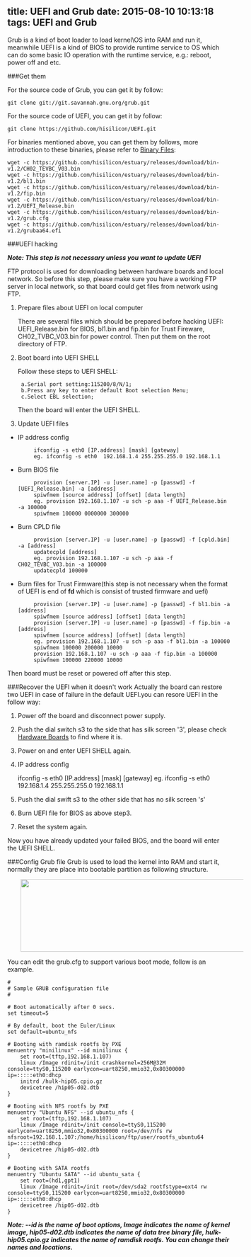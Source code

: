 title: UEFI and Grub
date: 2015-08-10 10:13:18
tags: UEFI and Grub
---

Grub is a kind of boot loader to load kernel\OS into RAM and run it, meanwhile UEFI is a kind of BIOS to provide runtime service to OS which can do some basic IO operation with the runtime service, e.g.: reboot, power off and etc.

###Get them

For the source code of Grub, you can get it by follow:

	git clone git://git.savannah.gnu.org/grub.git

For the source code of UEFI, you can get it by follow:

	git clone https://github.com/hisilicon/UEFI.git

For binaries mentioned above, you can get them by follows, more introduction to these binaries, please refer to <a href="/tags/Binary-Files/">Binary Files</a>:

	wget -c https://github.com/hisilicon/estuary/releases/download/bin-v1.2/CH02_TEVBC_V03.bin
	wget -c https://github.com/hisilicon/estuary/releases/download/bin-v1.2/bl1.bin 
	wget -c https://github.com/hisilicon/estuary/releases/download/bin-v1.2/fip.bin
	wget -c https://github.com/hisilicon/estuary/releases/download/bin-v1.2/UEFI_Release.bin 
	wget -c https://github.com/hisilicon/estuary/releases/download/bin-v1.2/grub.cfg
	wget -c https://github.com/hisilicon/estuary/releases/download/bin-v1.2/grubaa64.efi


###UEFI hacking

***Note: This step is not necessary unless you want to update UEFI***

FTP protocol is used for downloading between hardware boards and local network. So before this step, please make sure you have a working FTP server in local network, so that board could get files from network using FTP.

1. Prepare files about UEFI on local computer

	There are several files which should be prepared before hacking UEFI: UEFI_Release.bin for BIOS, bl1.bin and fip.bin for Trust Fireware, CH02_TVBC_V03.bin for power control. Then put them on the root directory of FTP.

2. Boot board into UEFI SHELL

	Follow these steps to UEFI SHELL:

		a.Serial port setting:115200/8/N/1;
		b.Press any key to enter default Boot selection Menu;
		c.Select EBL selection;

	Then the board will enter the UEFI SHELL.

3. Update UEFI files

 * IP address config

			ifconfig -s eth0 [IP.address] [mask] [gateway]
			eg. ifconfig -s eth0  192.168.1.4 255.255.255.0 192.168.1.1

 * Burn BIOS file

			provision [server.IP] -u [user.name] -p [passwd] -f [UEFI_Release.bin] -a [address]
			spiwfmem [source address] [offset] [data length]
			eg. provision 192.168.1.107 -u sch -p aaa -f UEFI_Release.bin -a 100000
			spiwfmem 100000 0000000 300000

 * Burn CPLD file

			provision [server.IP] -u [user.name] -p [passwd] -f [cpld.bin] -a [address]
			updatecpld [address]
			eg. provision 192.168.1.107 -u sch -p aaa -f CH02_TEVBC_V03.bin -a 100000
			updatecpld 100000

 * Burn files for Trust Firmware(this step is not necessary when the format of UEFI is end of **fd** which is consist of trusted firmware and uefi) 

			provision [server.IP] -u [user.name] -p [passwd] -f bl1.bin -a [address]
			spiwfmem [source address] [offset] [data length]
			provision [server.IP] -u [user.name] -p [passwd] -f fip.bin -a [address]
			spiwfmem [source address] [offset] [data length]
			eg. provision 192.168.1.107 -u sch -p aaa -f bl1.bin -a 100000
			spiwfmem 100000 200000 10000
			provision 192.168.1.107 -u sch -p aaa -f fip.bin -a 100000
			spiwfmem 100000 220000 10000

Then board must be reset or powered off after this step.

###Recover the UEFI when it doesn't work
Actually the board can restore two UEFI in case of failure in the default UEFI.you can resore UEFI in the follow way:

1. Power off the board and disconnect power supply.
2. Push the dial switch s3 to the side that has silk screen '3', please check <a href="/tags/Hardware-Boards/">Hardware Boards</a> to find where it is.
3. Power on and enter UEFI SHELL again.
4. IP address config

	ifconfig -s eth0 [IP.address] [mask] [gateway]
  	eg. ifconfig -s eth0  192.168.1.4 255.255.255.0 192.168.1.1

5. Push the dial swift s3 to the other side that has no silk screen 's'
6. Burn UEFI file for BIOS as above step3.
7. Reset the system again.

Now you have already updated your failed BIOS, and the board will enter the UEFI SHELL.

###Config Grub file
Grub is used to load the kernel into RAM and start it, normally they are place into bootable partition as following structure. 

<img src="http://7xjz0v.com1.z0.glb.clouddn.com/bootarch.jpg" style="width:556px;height:164px;margin-left:30px"/>

You can edit the grub.cfg to support various boot mode, follow is an example.

    #
    # Sample GRUB configuration file
    #
    
    # Boot automatically after 0 secs.
    set timeout=5
    
    # By default, boot the Euler/Linux
    set default=ubuntu_nfs
    
    # Booting with ramdisk rootfs by PXE
    menuentry "minilinux" --id minilinux {
    	set root=(tftp,192.168.1.107)
    	linux /Image rdinit=/init crashkernel=256M@32M console=ttyS0,115200 earlycon=uart8250,mmio32,0x80300000 ip=:::::eth0:dhcp
    	initrd /hulk-hip05.cpio.gz
    	devicetree /hip05-d02.dtb
    }
    
    # Booting with NFS rootfs by PXE
    menuentry "Ubuntu NFS" --id ubuntu_nfs {
    	set root=(tftp,192.168.1.107)
    	linux /Image rdinit=/init console=ttyS0,115200 earlycon=uart8250,mmio32,0x80300000 root=/dev/nfs rw nfsroot=192.168.1.107:/home/hisilicon/ftp/user/rootfs_ubuntu64 ip=:::::eth0:dhcp
    	devicetree /hip05-d02.dtb
    }
    
    # Booting with SATA rootfs
    menuentry "Ubuntu SATA" --id ubuntu_sata {
    	set root=(hd1,gpt1)
    	linux /Image rdinit=/init root=/dev/sda2 rootfstype=ext4 rw console=ttyS0,115200 earlycon=uart8250,mmio32,0x80300000 ip=:::::eth0:dhcp
    	devicetree /hip05-d02.dtb
    }

***Note: --id is the name of boot options, Image indicates the name of kernel image, hip05-d02.dtb indicates the name of data tree binary file, hulk-hip05.cpio.gz indicates the name of ramdisk rootfs. You can change their names and locations.***
